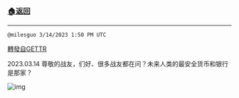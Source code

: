 ###  [:house:返回](README.md)
---


`@milesguo 3/14/2023 1:50 PM UTC`

[轉發自GETTR](https://gettr.com/post/p2bexmi7ac8)

2023.03.14 尊敬的战友，们好、很多战友都在问？未来人类的最安全货币和银行是那家？

![img](https://media.gettr.com/group9/getter/2023/03/14/13/a1e29366-8676-a038-658d-794cc9b989b2/out.jpg)
